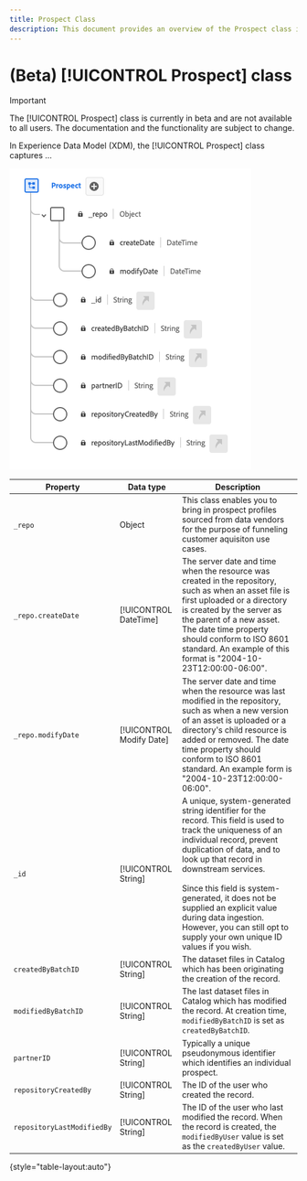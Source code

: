 ```yaml
---
title: Prospect Class
description: This document provides an overview of the Prospect class in Experience Data Model (XDM).
---
```

# (Beta) [!UICONTROL Prospect] class

>[!IMPORTANT]
>
>The [!UICONTROL Prospect] class is currently in beta and are not available to all users. The documentation and the functionality are subject to change.

In Experience Data Model (XDM), the [!UICONTROL Prospect] class captures ...

![The schema diagram of the XDM Prospect class.](../images/classes/prospect.png)

| Property | Data type | Description |
| --- | --- | --- |
| `_repo` | Object | This class enables you to bring in prospect profiles sourced from data vendors for the purpose of funneling customer aquisiton use cases. |
| `_repo.createDate` | [!UICONTROL DateTime] | The server date and time when the resource was created in the repository, such as when an asset file is first uploaded or a directory is created by the server as the parent of a new asset. The date time property should conform to ISO 8601 standard. An example of this format is "2004-10-23T12:00:00-06:00". |
| `_repo.modifyDate` | [!UICONTROL Modify Date] | The server date and time when the resource was last modified in the repository, such as when a new version of an asset is uploaded or a directory's child resource is added or removed. The date time property should conform to ISO 8601 standard. An example form is "2004-10-23T12:00:00-06:00". |
| `_id` | [!UICONTROL String] | A unique, system-generated string identifier for the record. This field is used to track the uniqueness of an individual record, prevent duplication of data, and to look up that record in downstream services.<br><br>Since this field is system-generated, it does not be supplied an explicit value during data ingestion. However, you can still opt to supply your own unique ID values if you wish. |
| `createdByBatchID` | [!UICONTROL String] | The dataset files in Catalog which has been originating the creation of the record. |
| `modifiedByBatchID` | [!UICONTROL String] | The last dataset files in Catalog which has modified the record. At creation time, `modifiedByBatchID` is set as `createdByBatchID`. |
| `partnerID` | [!UICONTROL String] | Typically a unique pseudonymous identifier which identifies an individual prospect. |
| `repositoryCreatedBy` | [!UICONTROL String] | The ID of the user who created the record. |
| `repositoryLastModifiedBy` | [!UICONTROL String] | The ID of the user who last modified the record. When the record is created, the `modifiedByUser` value is set as the `createdByUser` value. |

{style="table-layout:auto"}
